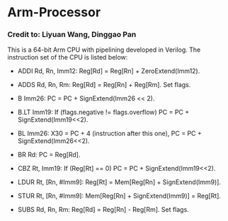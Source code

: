 # Arm-Processor
### Credit to: Liyuan Wang, Dinggao Pan
This is a 64-bit Arm CPU with pipelining developed in Verilog. 
The instruction set of the CPU is listed below:
  - ADDI Rd, Rn, Imm12: Reg[Rd] = Reg[Rn] + ZeroExtend(Imm12).

  - ADDS Rd, Rn, Rm: Reg[Rd] = Reg[Rn] + Reg[Rm]. Set flags.

  - B Imm26: PC = PC + SignExtend(Imm26 << 2).

  - B.LT Imm19: If (flags.negative != flags.overflow) PC = PC + SignExtend(Imm19<<2).

  - BL Imm26: X30 = PC + 4 (instruction after this one), PC = PC + SignExtend(Imm26<<2).

  - BR Rd: PC = Reg[Rd].

  - CBZ Rt, Imm19: If (Reg[Rt] == 0) PC = PC + SignExtend(Imm19<<2).

  - LDUR Rt, [Rn, #Imm9]: Reg[Rt] = Mem[Reg[Rn] + SignExtend(Imm9)].

  - STUR Rt, [Rn, #Imm9]: Mem[Reg[Rn] + SignExtend(Imm9)] = Reg[Rt].

  - SUBS Rd, Rn, Rm: Reg[Rd] = Reg[Rn] - Reg[Rm]. Set flags.
